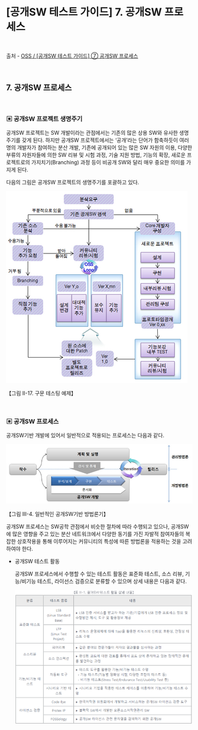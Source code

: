 # [공개SW 테스트 가이드] 7. 공개SW 프로세스

<br/>

출처 - [OSS / [공개SW 테스트 가이드] ⑦ 공개SW 프로세스](https://www.oss.kr/info_test/show/30bdb623-8762-4a78-95f8-879f74504898?search_keyword=sw+%ED%85%8C%EC%8A%A4%ED%8A%B8&page=4)

<br/>

## 7. 공개SW 프로세스

<br/>

### ▣ 공개SW 프로젝트 생명주기

공개SW 프로젝트는 SW 개발이라는 관점에서는 기존의 많은 상용 SW와 유사한 생명주기를 갖게 된다. 하지만 공개SW 프로젝트에서는 ‘공개’라는 단어가 함축하듯이 여러 명의 개발자가 참여하는 분산 개발, 기존에 공개되어 있는 많은 SW 자원의 이용, 다양한 부류의 자원자들에 의한 SW 리뷰 및 시험 과정, 기술 지원 방법, 기능의 확장, 새로운 프로젝트로의 가지치기(Branching) 과정 등이 비공개 SW와 달리 매우 중요한 의미를 가지게 된다.

다음의 그림은 공개SW 프로젝트의 생명주기를 포괄하고 있다.

![images](images/20191127-1426-01.png)

【그림 II-17. 구문 테스팅 예제】

<br/>

### ▣ 공개SW 프로세스

공개SW기반 개발에 있어서 일반적으로 적용되는 프로세스는 다음과 같다.

![images](images/20191127-1426-02.png)

【그림 III-4. 일반적인 공개SW기반 방법론기】

공개SW 프로세스는 SW공학 관점에서 비슷한 절차에 따라 수행되고 있으나, 공개SW에 많은 영향을 주고 있는 분산 네트워크에서 다양한 동기를 가진 자발적 참여자들의 복잡한 상호작용을 통해 이루어지는 커뮤니티의 특성에 따른 방법론을 적용하는 것을 고려하여야 한다.

- 공개SW 테스트 활동

  공개SW 프로세스에서 수행할 수 있는 테스트 활동은 표준화 테스트, 소스 리뷰, 기능/비기능 테스트, 라이선스 검증으로 분류할 수 있으며 상세 내용은 다음과 같다.

  ![images](images/20191127-1426-03.png)
